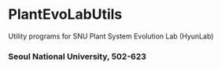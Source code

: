 # PlantEvoLabUtils
Utility programs for SNU Plant System Evolution Lab (HyunLab)

### Seoul National University, 502-623
